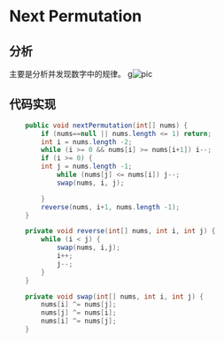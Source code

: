 # Next Permutation
## 分析
主要是分析并发现数字中的规律。
g![pic](https://www.nayuki.io/res/next-lexicographical-permutation-algorithm/next-permutation-algorithm.png)
## 代码实现
```java
    public void nextPermutation(int[] nums) {
        if (nums==null || nums.length <= 1) return;
        int i = nums.length -2;
        while (i >= 0 && nums[i] >= nums[i+1]) i--;
        if (i >= 0) {
        int j = nums.length -1;
            while (nums[j] <= nums[i]) j--;
            swap(nums, i, j);

        }
        reverse(nums, i+1, nums.length -1);
    }

    private void reverse(int[] nums, int i, int j) {
        while (i < j) {
            swap(nums, i,j);
            i++;
            j--;
        }
    }

    private void swap(int[] nums, int i, int j) {
        nums[i] ^= nums[j];
        nums[j] ^= nums[i];
        nums[i] ^= nums[j];
    }
```
